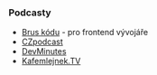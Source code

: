 ### Podcasty

-   [Brus kódu](http://bruskodu.cz) - pro frontend vývojáře
-   [CZpodcast](https://soundcloud.com/czpodcast-1)
-   [DevMinutes](http://devminutes.cz)
-   [Kafemlejnek.TV](https://kafemlejnek.tv)
